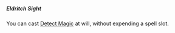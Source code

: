 ##### Eldritch Sight

You can cast [Detect Magic](#Detect_Magic_detect_magic) at will, without expending a spell slot.
